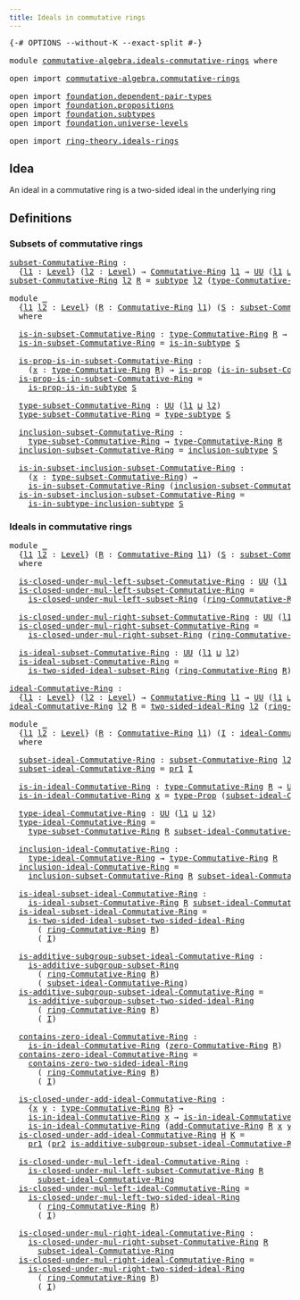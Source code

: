 ```yaml
---
title: Ideals in commutative rings
---
```


<pre class="Agda"><a id="53" class="Symbol">{-#</a> <a id="57" class="Keyword">OPTIONS</a> <a id="65" class="Pragma">--without-K</a> <a id="77" class="Pragma">--exact-split</a> <a id="91" class="Symbol">#-}</a>

<a id="96" class="Keyword">module</a> <a id="103" href="commutative-algebra.ideals-commutative-rings.html" class="Module">commutative-algebra.ideals-commutative-rings</a> <a id="148" class="Keyword">where</a>

<a id="155" class="Keyword">open</a> <a id="160" class="Keyword">import</a> <a id="167" href="commutative-algebra.commutative-rings.html" class="Module">commutative-algebra.commutative-rings</a>

<a id="206" class="Keyword">open</a> <a id="211" class="Keyword">import</a> <a id="218" href="foundation.dependent-pair-types.html" class="Module">foundation.dependent-pair-types</a>
<a id="250" class="Keyword">open</a> <a id="255" class="Keyword">import</a> <a id="262" href="foundation.propositions.html" class="Module">foundation.propositions</a>
<a id="286" class="Keyword">open</a> <a id="291" class="Keyword">import</a> <a id="298" href="foundation.subtypes.html" class="Module">foundation.subtypes</a>
<a id="318" class="Keyword">open</a> <a id="323" class="Keyword">import</a> <a id="330" href="foundation.universe-levels.html" class="Module">foundation.universe-levels</a>

<a id="358" class="Keyword">open</a> <a id="363" class="Keyword">import</a> <a id="370" href="ring-theory.ideals-rings.html" class="Module">ring-theory.ideals-rings</a>
</pre>
## Idea

An ideal in a commutative ring is a two-sided ideal in the underlying ring

## Definitions

### Subsets of commutative rings

<pre class="Agda"><a id="subset-Commutative-Ring"></a><a id="543" href="commutative-algebra.ideals-commutative-rings.html#543" class="Function">subset-Commutative-Ring</a> <a id="567" class="Symbol">:</a>
  <a id="571" class="Symbol">{</a><a id="572" href="commutative-algebra.ideals-commutative-rings.html#572" class="Bound">l1</a> <a id="575" class="Symbol">:</a> <a id="577" href="Agda.Primitive.html#597" class="Postulate">Level</a><a id="582" class="Symbol">}</a> <a id="584" class="Symbol">(</a><a id="585" href="commutative-algebra.ideals-commutative-rings.html#585" class="Bound">l2</a> <a id="588" class="Symbol">:</a> <a id="590" href="Agda.Primitive.html#597" class="Postulate">Level</a><a id="595" class="Symbol">)</a> <a id="597" class="Symbol">→</a> <a id="599" href="commutative-algebra.commutative-rings.html#1043" class="Function">Commutative-Ring</a> <a id="616" href="commutative-algebra.ideals-commutative-rings.html#572" class="Bound">l1</a> <a id="619" class="Symbol">→</a> <a id="621" href="foundation-core.universe-levels.html#222" class="Primitive">UU</a> <a id="624" class="Symbol">(</a><a id="625" href="commutative-algebra.ideals-commutative-rings.html#572" class="Bound">l1</a> <a id="628" href="Agda.Primitive.html#810" class="Primitive Operator">⊔</a> <a id="630" href="Agda.Primitive.html#780" class="Primitive">lsuc</a> <a id="635" href="commutative-algebra.ideals-commutative-rings.html#585" class="Bound">l2</a><a id="637" class="Symbol">)</a>
<a id="639" href="commutative-algebra.ideals-commutative-rings.html#543" class="Function">subset-Commutative-Ring</a> <a id="663" href="commutative-algebra.ideals-commutative-rings.html#663" class="Bound">l2</a> <a id="666" href="commutative-algebra.ideals-commutative-rings.html#666" class="Bound">R</a> <a id="668" class="Symbol">=</a> <a id="670" href="foundation-core.subtypes.html#2197" class="Function">subtype</a> <a id="678" href="commutative-algebra.ideals-commutative-rings.html#663" class="Bound">l2</a> <a id="681" class="Symbol">(</a><a id="682" href="commutative-algebra.commutative-rings.html#1392" class="Function">type-Commutative-Ring</a> <a id="704" href="commutative-algebra.ideals-commutative-rings.html#666" class="Bound">R</a><a id="705" class="Symbol">)</a>

<a id="708" class="Keyword">module</a> <a id="715" href="commutative-algebra.ideals-commutative-rings.html#715" class="Module">_</a>
  <a id="719" class="Symbol">{</a><a id="720" href="commutative-algebra.ideals-commutative-rings.html#720" class="Bound">l1</a> <a id="723" href="commutative-algebra.ideals-commutative-rings.html#723" class="Bound">l2</a> <a id="726" class="Symbol">:</a> <a id="728" href="Agda.Primitive.html#597" class="Postulate">Level</a><a id="733" class="Symbol">}</a> <a id="735" class="Symbol">(</a><a id="736" href="commutative-algebra.ideals-commutative-rings.html#736" class="Bound">R</a> <a id="738" class="Symbol">:</a> <a id="740" href="commutative-algebra.commutative-rings.html#1043" class="Function">Commutative-Ring</a> <a id="757" href="commutative-algebra.ideals-commutative-rings.html#720" class="Bound">l1</a><a id="759" class="Symbol">)</a> <a id="761" class="Symbol">(</a><a id="762" href="commutative-algebra.ideals-commutative-rings.html#762" class="Bound">S</a> <a id="764" class="Symbol">:</a> <a id="766" href="commutative-algebra.ideals-commutative-rings.html#543" class="Function">subset-Commutative-Ring</a> <a id="790" href="commutative-algebra.ideals-commutative-rings.html#723" class="Bound">l2</a> <a id="793" href="commutative-algebra.ideals-commutative-rings.html#736" class="Bound">R</a><a id="794" class="Symbol">)</a>
  <a id="798" class="Keyword">where</a>

  <a id="807" href="commutative-algebra.ideals-commutative-rings.html#807" class="Function">is-in-subset-Commutative-Ring</a> <a id="837" class="Symbol">:</a> <a id="839" href="commutative-algebra.commutative-rings.html#1392" class="Function">type-Commutative-Ring</a> <a id="861" href="commutative-algebra.ideals-commutative-rings.html#736" class="Bound">R</a> <a id="863" class="Symbol">→</a> <a id="865" href="foundation-core.universe-levels.html#222" class="Primitive">UU</a> <a id="868" href="commutative-algebra.ideals-commutative-rings.html#723" class="Bound">l2</a>
  <a id="873" href="commutative-algebra.ideals-commutative-rings.html#807" class="Function">is-in-subset-Commutative-Ring</a> <a id="903" class="Symbol">=</a> <a id="905" href="foundation-core.subtypes.html#2361" class="Function">is-in-subtype</a> <a id="919" href="commutative-algebra.ideals-commutative-rings.html#762" class="Bound">S</a>

  <a id="924" href="commutative-algebra.ideals-commutative-rings.html#924" class="Function">is-prop-is-in-subset-Commutative-Ring</a> <a id="962" class="Symbol">:</a>
    <a id="968" class="Symbol">(</a><a id="969" href="commutative-algebra.ideals-commutative-rings.html#969" class="Bound">x</a> <a id="971" class="Symbol">:</a> <a id="973" href="commutative-algebra.commutative-rings.html#1392" class="Function">type-Commutative-Ring</a> <a id="995" href="commutative-algebra.ideals-commutative-rings.html#736" class="Bound">R</a><a id="996" class="Symbol">)</a> <a id="998" class="Symbol">→</a> <a id="1000" href="foundation-core.propositions.html#1246" class="Function">is-prop</a> <a id="1008" class="Symbol">(</a><a id="1009" href="commutative-algebra.ideals-commutative-rings.html#807" class="Function">is-in-subset-Commutative-Ring</a> <a id="1039" href="commutative-algebra.ideals-commutative-rings.html#969" class="Bound">x</a><a id="1040" class="Symbol">)</a>
  <a id="1044" href="commutative-algebra.ideals-commutative-rings.html#924" class="Function">is-prop-is-in-subset-Commutative-Ring</a> <a id="1082" class="Symbol">=</a>
    <a id="1088" href="foundation-core.subtypes.html#2426" class="Function">is-prop-is-in-subtype</a> <a id="1110" href="commutative-algebra.ideals-commutative-rings.html#762" class="Bound">S</a>

  <a id="1115" href="commutative-algebra.ideals-commutative-rings.html#1115" class="Function">type-subset-Commutative-Ring</a> <a id="1144" class="Symbol">:</a> <a id="1146" href="foundation-core.universe-levels.html#222" class="Primitive">UU</a> <a id="1149" class="Symbol">(</a><a id="1150" href="commutative-algebra.ideals-commutative-rings.html#720" class="Bound">l1</a> <a id="1153" href="Agda.Primitive.html#810" class="Primitive Operator">⊔</a> <a id="1155" href="commutative-algebra.ideals-commutative-rings.html#723" class="Bound">l2</a><a id="1157" class="Symbol">)</a>
  <a id="1161" href="commutative-algebra.ideals-commutative-rings.html#1115" class="Function">type-subset-Commutative-Ring</a> <a id="1190" class="Symbol">=</a> <a id="1192" href="foundation-core.subtypes.html#2541" class="Function">type-subtype</a> <a id="1205" href="commutative-algebra.ideals-commutative-rings.html#762" class="Bound">S</a>

  <a id="1210" href="commutative-algebra.ideals-commutative-rings.html#1210" class="Function">inclusion-subset-Commutative-Ring</a> <a id="1244" class="Symbol">:</a>
    <a id="1250" href="commutative-algebra.ideals-commutative-rings.html#1115" class="Function">type-subset-Commutative-Ring</a> <a id="1279" class="Symbol">→</a> <a id="1281" href="commutative-algebra.commutative-rings.html#1392" class="Function">type-Commutative-Ring</a> <a id="1303" href="commutative-algebra.ideals-commutative-rings.html#736" class="Bound">R</a>
  <a id="1307" href="commutative-algebra.ideals-commutative-rings.html#1210" class="Function">inclusion-subset-Commutative-Ring</a> <a id="1341" class="Symbol">=</a> <a id="1343" href="foundation-core.subtypes.html#2607" class="Function">inclusion-subtype</a> <a id="1361" href="commutative-algebra.ideals-commutative-rings.html#762" class="Bound">S</a>

  <a id="1366" href="commutative-algebra.ideals-commutative-rings.html#1366" class="Function">is-in-subset-inclusion-subset-Commutative-Ring</a> <a id="1413" class="Symbol">:</a>
    <a id="1419" class="Symbol">(</a><a id="1420" href="commutative-algebra.ideals-commutative-rings.html#1420" class="Bound">x</a> <a id="1422" class="Symbol">:</a> <a id="1424" href="commutative-algebra.ideals-commutative-rings.html#1115" class="Function">type-subset-Commutative-Ring</a><a id="1452" class="Symbol">)</a> <a id="1454" class="Symbol">→</a>
    <a id="1460" href="commutative-algebra.ideals-commutative-rings.html#807" class="Function">is-in-subset-Commutative-Ring</a> <a id="1490" class="Symbol">(</a><a id="1491" href="commutative-algebra.ideals-commutative-rings.html#1210" class="Function">inclusion-subset-Commutative-Ring</a> <a id="1525" href="commutative-algebra.ideals-commutative-rings.html#1420" class="Bound">x</a><a id="1526" class="Symbol">)</a>
  <a id="1530" href="commutative-algebra.ideals-commutative-rings.html#1366" class="Function">is-in-subset-inclusion-subset-Commutative-Ring</a> <a id="1577" class="Symbol">=</a>
    <a id="1583" href="foundation-core.subtypes.html#2840" class="Function">is-in-subtype-inclusion-subtype</a> <a id="1615" href="commutative-algebra.ideals-commutative-rings.html#762" class="Bound">S</a>
</pre>
### Ideals in commutative rings

<pre class="Agda"><a id="1663" class="Keyword">module</a> <a id="1670" href="commutative-algebra.ideals-commutative-rings.html#1670" class="Module">_</a>
  <a id="1674" class="Symbol">{</a><a id="1675" href="commutative-algebra.ideals-commutative-rings.html#1675" class="Bound">l1</a> <a id="1678" href="commutative-algebra.ideals-commutative-rings.html#1678" class="Bound">l2</a> <a id="1681" class="Symbol">:</a> <a id="1683" href="Agda.Primitive.html#597" class="Postulate">Level</a><a id="1688" class="Symbol">}</a> <a id="1690" class="Symbol">(</a><a id="1691" href="commutative-algebra.ideals-commutative-rings.html#1691" class="Bound">R</a> <a id="1693" class="Symbol">:</a> <a id="1695" href="commutative-algebra.commutative-rings.html#1043" class="Function">Commutative-Ring</a> <a id="1712" href="commutative-algebra.ideals-commutative-rings.html#1675" class="Bound">l1</a><a id="1714" class="Symbol">)</a> <a id="1716" class="Symbol">(</a><a id="1717" href="commutative-algebra.ideals-commutative-rings.html#1717" class="Bound">S</a> <a id="1719" class="Symbol">:</a> <a id="1721" href="commutative-algebra.ideals-commutative-rings.html#543" class="Function">subset-Commutative-Ring</a> <a id="1745" href="commutative-algebra.ideals-commutative-rings.html#1678" class="Bound">l2</a> <a id="1748" href="commutative-algebra.ideals-commutative-rings.html#1691" class="Bound">R</a><a id="1749" class="Symbol">)</a>
  <a id="1753" class="Keyword">where</a>
  
  <a id="1764" href="commutative-algebra.ideals-commutative-rings.html#1764" class="Function">is-closed-under-mul-left-subset-Commutative-Ring</a> <a id="1813" class="Symbol">:</a> <a id="1815" href="foundation-core.universe-levels.html#222" class="Primitive">UU</a> <a id="1818" class="Symbol">(</a><a id="1819" href="commutative-algebra.ideals-commutative-rings.html#1675" class="Bound">l1</a> <a id="1822" href="Agda.Primitive.html#810" class="Primitive Operator">⊔</a> <a id="1824" href="commutative-algebra.ideals-commutative-rings.html#1678" class="Bound">l2</a><a id="1826" class="Symbol">)</a>
  <a id="1830" href="commutative-algebra.ideals-commutative-rings.html#1764" class="Function">is-closed-under-mul-left-subset-Commutative-Ring</a> <a id="1879" class="Symbol">=</a>
    <a id="1885" href="ring-theory.ideals-rings.html#1320" class="Function">is-closed-under-mul-left-subset-Ring</a> <a id="1922" class="Symbol">(</a><a id="1923" href="commutative-algebra.commutative-rings.html#1205" class="Function">ring-Commutative-Ring</a> <a id="1945" href="commutative-algebra.ideals-commutative-rings.html#1691" class="Bound">R</a><a id="1946" class="Symbol">)</a> <a id="1948" href="commutative-algebra.ideals-commutative-rings.html#1717" class="Bound">S</a>

  <a id="1953" href="commutative-algebra.ideals-commutative-rings.html#1953" class="Function">is-closed-under-mul-right-subset-Commutative-Ring</a> <a id="2003" class="Symbol">:</a> <a id="2005" href="foundation-core.universe-levels.html#222" class="Primitive">UU</a> <a id="2008" class="Symbol">(</a><a id="2009" href="commutative-algebra.ideals-commutative-rings.html#1675" class="Bound">l1</a> <a id="2012" href="Agda.Primitive.html#810" class="Primitive Operator">⊔</a> <a id="2014" href="commutative-algebra.ideals-commutative-rings.html#1678" class="Bound">l2</a><a id="2016" class="Symbol">)</a>
  <a id="2020" href="commutative-algebra.ideals-commutative-rings.html#1953" class="Function">is-closed-under-mul-right-subset-Commutative-Ring</a> <a id="2070" class="Symbol">=</a>
    <a id="2076" href="ring-theory.ideals-rings.html#3472" class="Function">is-closed-under-mul-right-subset-Ring</a> <a id="2114" class="Symbol">(</a><a id="2115" href="commutative-algebra.commutative-rings.html#1205" class="Function">ring-Commutative-Ring</a> <a id="2137" href="commutative-algebra.ideals-commutative-rings.html#1691" class="Bound">R</a><a id="2138" class="Symbol">)</a> <a id="2140" href="commutative-algebra.ideals-commutative-rings.html#1717" class="Bound">S</a>
  
  <a id="2147" href="commutative-algebra.ideals-commutative-rings.html#2147" class="Function">is-ideal-subset-Commutative-Ring</a> <a id="2180" class="Symbol">:</a> <a id="2182" href="foundation-core.universe-levels.html#222" class="Primitive">UU</a> <a id="2185" class="Symbol">(</a><a id="2186" href="commutative-algebra.ideals-commutative-rings.html#1675" class="Bound">l1</a> <a id="2189" href="Agda.Primitive.html#810" class="Primitive Operator">⊔</a> <a id="2191" href="commutative-algebra.ideals-commutative-rings.html#1678" class="Bound">l2</a><a id="2193" class="Symbol">)</a>
  <a id="2197" href="commutative-algebra.ideals-commutative-rings.html#2147" class="Function">is-ideal-subset-Commutative-Ring</a> <a id="2230" class="Symbol">=</a>
    <a id="2236" href="ring-theory.ideals-rings.html#5621" class="Function">is-two-sided-ideal-subset-Ring</a> <a id="2267" class="Symbol">(</a><a id="2268" href="commutative-algebra.commutative-rings.html#1205" class="Function">ring-Commutative-Ring</a> <a id="2290" href="commutative-algebra.ideals-commutative-rings.html#1691" class="Bound">R</a><a id="2291" class="Symbol">)</a> <a id="2293" href="commutative-algebra.ideals-commutative-rings.html#1717" class="Bound">S</a>

<a id="ideal-Commutative-Ring"></a><a id="2296" href="commutative-algebra.ideals-commutative-rings.html#2296" class="Function">ideal-Commutative-Ring</a> <a id="2319" class="Symbol">:</a>
  <a id="2323" class="Symbol">{</a><a id="2324" href="commutative-algebra.ideals-commutative-rings.html#2324" class="Bound">l1</a> <a id="2327" class="Symbol">:</a> <a id="2329" href="Agda.Primitive.html#597" class="Postulate">Level</a><a id="2334" class="Symbol">}</a> <a id="2336" class="Symbol">(</a><a id="2337" href="commutative-algebra.ideals-commutative-rings.html#2337" class="Bound">l2</a> <a id="2340" class="Symbol">:</a> <a id="2342" href="Agda.Primitive.html#597" class="Postulate">Level</a><a id="2347" class="Symbol">)</a> <a id="2349" class="Symbol">→</a> <a id="2351" href="commutative-algebra.commutative-rings.html#1043" class="Function">Commutative-Ring</a> <a id="2368" href="commutative-algebra.ideals-commutative-rings.html#2324" class="Bound">l1</a> <a id="2371" class="Symbol">→</a> <a id="2373" href="foundation-core.universe-levels.html#222" class="Primitive">UU</a> <a id="2376" class="Symbol">(</a><a id="2377" href="commutative-algebra.ideals-commutative-rings.html#2324" class="Bound">l1</a> <a id="2380" href="Agda.Primitive.html#810" class="Primitive Operator">⊔</a> <a id="2382" href="Agda.Primitive.html#780" class="Primitive">lsuc</a> <a id="2387" href="commutative-algebra.ideals-commutative-rings.html#2337" class="Bound">l2</a><a id="2389" class="Symbol">)</a>
<a id="2391" href="commutative-algebra.ideals-commutative-rings.html#2296" class="Function">ideal-Commutative-Ring</a> <a id="2414" href="commutative-algebra.ideals-commutative-rings.html#2414" class="Bound">l2</a> <a id="2417" href="commutative-algebra.ideals-commutative-rings.html#2417" class="Bound">R</a> <a id="2419" class="Symbol">=</a> <a id="2421" href="ring-theory.ideals-rings.html#5897" class="Function">two-sided-ideal-Ring</a> <a id="2442" href="commutative-algebra.ideals-commutative-rings.html#2414" class="Bound">l2</a> <a id="2445" class="Symbol">(</a><a id="2446" href="commutative-algebra.commutative-rings.html#1205" class="Function">ring-Commutative-Ring</a> <a id="2468" href="commutative-algebra.ideals-commutative-rings.html#2417" class="Bound">R</a><a id="2469" class="Symbol">)</a>
  
<a id="2474" class="Keyword">module</a> <a id="2481" href="commutative-algebra.ideals-commutative-rings.html#2481" class="Module">_</a>
  <a id="2485" class="Symbol">{</a><a id="2486" href="commutative-algebra.ideals-commutative-rings.html#2486" class="Bound">l1</a> <a id="2489" href="commutative-algebra.ideals-commutative-rings.html#2489" class="Bound">l2</a> <a id="2492" class="Symbol">:</a> <a id="2494" href="Agda.Primitive.html#597" class="Postulate">Level</a><a id="2499" class="Symbol">}</a> <a id="2501" class="Symbol">(</a><a id="2502" href="commutative-algebra.ideals-commutative-rings.html#2502" class="Bound">R</a> <a id="2504" class="Symbol">:</a> <a id="2506" href="commutative-algebra.commutative-rings.html#1043" class="Function">Commutative-Ring</a> <a id="2523" href="commutative-algebra.ideals-commutative-rings.html#2486" class="Bound">l1</a><a id="2525" class="Symbol">)</a> <a id="2527" class="Symbol">(</a><a id="2528" href="commutative-algebra.ideals-commutative-rings.html#2528" class="Bound">I</a> <a id="2530" class="Symbol">:</a> <a id="2532" href="commutative-algebra.ideals-commutative-rings.html#2296" class="Function">ideal-Commutative-Ring</a> <a id="2555" href="commutative-algebra.ideals-commutative-rings.html#2489" class="Bound">l2</a> <a id="2558" href="commutative-algebra.ideals-commutative-rings.html#2502" class="Bound">R</a><a id="2559" class="Symbol">)</a>
  <a id="2563" class="Keyword">where</a>

  <a id="2572" href="commutative-algebra.ideals-commutative-rings.html#2572" class="Function">subset-ideal-Commutative-Ring</a> <a id="2602" class="Symbol">:</a> <a id="2604" href="commutative-algebra.ideals-commutative-rings.html#543" class="Function">subset-Commutative-Ring</a> <a id="2628" href="commutative-algebra.ideals-commutative-rings.html#2489" class="Bound">l2</a> <a id="2631" href="commutative-algebra.ideals-commutative-rings.html#2502" class="Bound">R</a>
  <a id="2635" href="commutative-algebra.ideals-commutative-rings.html#2572" class="Function">subset-ideal-Commutative-Ring</a> <a id="2665" class="Symbol">=</a> <a id="2667" href="foundation-core.dependent-pair-types.html#592" class="Field">pr1</a> <a id="2671" href="commutative-algebra.ideals-commutative-rings.html#2528" class="Bound">I</a>

  <a id="2676" href="commutative-algebra.ideals-commutative-rings.html#2676" class="Function">is-in-ideal-Commutative-Ring</a> <a id="2705" class="Symbol">:</a> <a id="2707" href="commutative-algebra.commutative-rings.html#1392" class="Function">type-Commutative-Ring</a> <a id="2729" href="commutative-algebra.ideals-commutative-rings.html#2502" class="Bound">R</a> <a id="2731" class="Symbol">→</a> <a id="2733" href="foundation-core.universe-levels.html#222" class="Primitive">UU</a> <a id="2736" href="commutative-algebra.ideals-commutative-rings.html#2489" class="Bound">l2</a>
  <a id="2741" href="commutative-algebra.ideals-commutative-rings.html#2676" class="Function">is-in-ideal-Commutative-Ring</a> <a id="2770" href="commutative-algebra.ideals-commutative-rings.html#2770" class="Bound">x</a> <a id="2772" class="Symbol">=</a> <a id="2774" href="foundation-core.propositions.html#1424" class="Function">type-Prop</a> <a id="2784" class="Symbol">(</a><a id="2785" href="commutative-algebra.ideals-commutative-rings.html#2572" class="Function">subset-ideal-Commutative-Ring</a> <a id="2815" href="commutative-algebra.ideals-commutative-rings.html#2770" class="Bound">x</a><a id="2816" class="Symbol">)</a>

  <a id="2821" href="commutative-algebra.ideals-commutative-rings.html#2821" class="Function">type-ideal-Commutative-Ring</a> <a id="2849" class="Symbol">:</a> <a id="2851" href="foundation-core.universe-levels.html#222" class="Primitive">UU</a> <a id="2854" class="Symbol">(</a><a id="2855" href="commutative-algebra.ideals-commutative-rings.html#2486" class="Bound">l1</a> <a id="2858" href="Agda.Primitive.html#810" class="Primitive Operator">⊔</a> <a id="2860" href="commutative-algebra.ideals-commutative-rings.html#2489" class="Bound">l2</a><a id="2862" class="Symbol">)</a>
  <a id="2866" href="commutative-algebra.ideals-commutative-rings.html#2821" class="Function">type-ideal-Commutative-Ring</a> <a id="2894" class="Symbol">=</a>
    <a id="2900" href="commutative-algebra.ideals-commutative-rings.html#1115" class="Function">type-subset-Commutative-Ring</a> <a id="2929" href="commutative-algebra.ideals-commutative-rings.html#2502" class="Bound">R</a> <a id="2931" href="commutative-algebra.ideals-commutative-rings.html#2572" class="Function">subset-ideal-Commutative-Ring</a>

  <a id="2964" href="commutative-algebra.ideals-commutative-rings.html#2964" class="Function">inclusion-ideal-Commutative-Ring</a> <a id="2997" class="Symbol">:</a>
    <a id="3003" href="commutative-algebra.ideals-commutative-rings.html#2821" class="Function">type-ideal-Commutative-Ring</a> <a id="3031" class="Symbol">→</a> <a id="3033" href="commutative-algebra.commutative-rings.html#1392" class="Function">type-Commutative-Ring</a> <a id="3055" href="commutative-algebra.ideals-commutative-rings.html#2502" class="Bound">R</a>
  <a id="3059" href="commutative-algebra.ideals-commutative-rings.html#2964" class="Function">inclusion-ideal-Commutative-Ring</a> <a id="3092" class="Symbol">=</a>
    <a id="3098" href="commutative-algebra.ideals-commutative-rings.html#1210" class="Function">inclusion-subset-Commutative-Ring</a> <a id="3132" href="commutative-algebra.ideals-commutative-rings.html#2502" class="Bound">R</a> <a id="3134" href="commutative-algebra.ideals-commutative-rings.html#2572" class="Function">subset-ideal-Commutative-Ring</a>

  <a id="3167" href="commutative-algebra.ideals-commutative-rings.html#3167" class="Function">is-ideal-subset-ideal-Commutative-Ring</a> <a id="3206" class="Symbol">:</a>
    <a id="3212" href="commutative-algebra.ideals-commutative-rings.html#2147" class="Function">is-ideal-subset-Commutative-Ring</a> <a id="3245" href="commutative-algebra.ideals-commutative-rings.html#2502" class="Bound">R</a> <a id="3247" href="commutative-algebra.ideals-commutative-rings.html#2572" class="Function">subset-ideal-Commutative-Ring</a>
  <a id="3279" href="commutative-algebra.ideals-commutative-rings.html#3167" class="Function">is-ideal-subset-ideal-Commutative-Ring</a> <a id="3318" class="Symbol">=</a>
    <a id="3324" href="ring-theory.ideals-rings.html#6654" class="Function">is-two-sided-ideal-subset-two-sided-ideal-Ring</a>
      <a id="3377" class="Symbol">(</a> <a id="3379" href="commutative-algebra.commutative-rings.html#1205" class="Function">ring-Commutative-Ring</a> <a id="3401" href="commutative-algebra.ideals-commutative-rings.html#2502" class="Bound">R</a><a id="3402" class="Symbol">)</a>
      <a id="3410" class="Symbol">(</a> <a id="3412" href="commutative-algebra.ideals-commutative-rings.html#2528" class="Bound">I</a><a id="3413" class="Symbol">)</a>

  <a id="3418" href="commutative-algebra.ideals-commutative-rings.html#3418" class="Function">is-additive-subgroup-subset-ideal-Commutative-Ring</a> <a id="3469" class="Symbol">:</a>
    <a id="3475" href="ring-theory.ideals-rings.html#1089" class="Function">is-additive-subgroup-subset-Ring</a>
      <a id="3514" class="Symbol">(</a> <a id="3516" href="commutative-algebra.commutative-rings.html#1205" class="Function">ring-Commutative-Ring</a> <a id="3538" href="commutative-algebra.ideals-commutative-rings.html#2502" class="Bound">R</a><a id="3539" class="Symbol">)</a>
      <a id="3547" class="Symbol">(</a> <a id="3549" href="commutative-algebra.ideals-commutative-rings.html#2572" class="Function">subset-ideal-Commutative-Ring</a><a id="3578" class="Symbol">)</a>
  <a id="3582" href="commutative-algebra.ideals-commutative-rings.html#3418" class="Function">is-additive-subgroup-subset-ideal-Commutative-Ring</a> <a id="3633" class="Symbol">=</a>
    <a id="3639" href="ring-theory.ideals-rings.html#6828" class="Function">is-additive-subgroup-subset-two-sided-ideal-Ring</a>
      <a id="3694" class="Symbol">(</a> <a id="3696" href="commutative-algebra.commutative-rings.html#1205" class="Function">ring-Commutative-Ring</a> <a id="3718" href="commutative-algebra.ideals-commutative-rings.html#2502" class="Bound">R</a><a id="3719" class="Symbol">)</a>
      <a id="3727" class="Symbol">(</a> <a id="3729" href="commutative-algebra.ideals-commutative-rings.html#2528" class="Bound">I</a><a id="3730" class="Symbol">)</a>

  <a id="3735" href="commutative-algebra.ideals-commutative-rings.html#3735" class="Function">contains-zero-ideal-Commutative-Ring</a> <a id="3772" class="Symbol">:</a>
    <a id="3778" href="commutative-algebra.ideals-commutative-rings.html#2676" class="Function">is-in-ideal-Commutative-Ring</a> <a id="3807" class="Symbol">(</a><a id="3808" href="commutative-algebra.commutative-rings.html#1482" class="Function">zero-Commutative-Ring</a> <a id="3830" href="commutative-algebra.ideals-commutative-rings.html#2502" class="Bound">R</a><a id="3831" class="Symbol">)</a>
  <a id="3835" href="commutative-algebra.ideals-commutative-rings.html#3735" class="Function">contains-zero-ideal-Commutative-Ring</a> <a id="3872" class="Symbol">=</a>
    <a id="3878" href="ring-theory.ideals-rings.html#7057" class="Function">contains-zero-two-sided-ideal-Ring</a>
      <a id="3919" class="Symbol">(</a> <a id="3921" href="commutative-algebra.commutative-rings.html#1205" class="Function">ring-Commutative-Ring</a> <a id="3943" href="commutative-algebra.ideals-commutative-rings.html#2502" class="Bound">R</a><a id="3944" class="Symbol">)</a>
      <a id="3952" class="Symbol">(</a> <a id="3954" href="commutative-algebra.ideals-commutative-rings.html#2528" class="Bound">I</a><a id="3955" class="Symbol">)</a>

  <a id="3960" href="commutative-algebra.ideals-commutative-rings.html#3960" class="Function">is-closed-under-add-ideal-Commutative-Ring</a> <a id="4003" class="Symbol">:</a>
    <a id="4009" class="Symbol">{</a><a id="4010" href="commutative-algebra.ideals-commutative-rings.html#4010" class="Bound">x</a> <a id="4012" href="commutative-algebra.ideals-commutative-rings.html#4012" class="Bound">y</a> <a id="4014" class="Symbol">:</a> <a id="4016" href="commutative-algebra.commutative-rings.html#1392" class="Function">type-Commutative-Ring</a> <a id="4038" href="commutative-algebra.ideals-commutative-rings.html#2502" class="Bound">R</a><a id="4039" class="Symbol">}</a> <a id="4041" class="Symbol">→</a>
    <a id="4047" href="commutative-algebra.ideals-commutative-rings.html#2676" class="Function">is-in-ideal-Commutative-Ring</a> <a id="4076" href="commutative-algebra.ideals-commutative-rings.html#4010" class="Bound">x</a> <a id="4078" class="Symbol">→</a> <a id="4080" href="commutative-algebra.ideals-commutative-rings.html#2676" class="Function">is-in-ideal-Commutative-Ring</a> <a id="4109" href="commutative-algebra.ideals-commutative-rings.html#4012" class="Bound">y</a> <a id="4111" class="Symbol">→</a>
    <a id="4117" href="commutative-algebra.ideals-commutative-rings.html#2676" class="Function">is-in-ideal-Commutative-Ring</a> <a id="4146" class="Symbol">(</a><a id="4147" href="commutative-algebra.commutative-rings.html#1589" class="Function">add-Commutative-Ring</a> <a id="4168" href="commutative-algebra.ideals-commutative-rings.html#2502" class="Bound">R</a> <a id="4170" href="commutative-algebra.ideals-commutative-rings.html#4010" class="Bound">x</a> <a id="4172" href="commutative-algebra.ideals-commutative-rings.html#4012" class="Bound">y</a><a id="4173" class="Symbol">)</a>
  <a id="4177" href="commutative-algebra.ideals-commutative-rings.html#3960" class="Function">is-closed-under-add-ideal-Commutative-Ring</a> <a id="4220" href="commutative-algebra.ideals-commutative-rings.html#4220" class="Bound">H</a> <a id="4222" href="commutative-algebra.ideals-commutative-rings.html#4222" class="Bound">K</a> <a id="4224" class="Symbol">=</a>
    <a id="4230" href="foundation-core.dependent-pair-types.html#592" class="Field">pr1</a> <a id="4234" class="Symbol">(</a><a id="4235" href="foundation-core.dependent-pair-types.html#604" class="Field">pr2</a> <a id="4239" href="commutative-algebra.ideals-commutative-rings.html#3418" class="Function">is-additive-subgroup-subset-ideal-Commutative-Ring</a><a id="4289" class="Symbol">)</a> <a id="4291" class="Symbol">_</a> <a id="4293" class="Symbol">_</a> <a id="4295" href="commutative-algebra.ideals-commutative-rings.html#4220" class="Bound">H</a> <a id="4297" href="commutative-algebra.ideals-commutative-rings.html#4222" class="Bound">K</a>

  <a id="4302" href="commutative-algebra.ideals-commutative-rings.html#4302" class="Function">is-closed-under-mul-left-ideal-Commutative-Ring</a> <a id="4350" class="Symbol">:</a>
    <a id="4356" href="commutative-algebra.ideals-commutative-rings.html#1764" class="Function">is-closed-under-mul-left-subset-Commutative-Ring</a> <a id="4405" href="commutative-algebra.ideals-commutative-rings.html#2502" class="Bound">R</a>
      <a id="4413" href="commutative-algebra.ideals-commutative-rings.html#2572" class="Function">subset-ideal-Commutative-Ring</a>
  <a id="4445" href="commutative-algebra.ideals-commutative-rings.html#4302" class="Function">is-closed-under-mul-left-ideal-Commutative-Ring</a> <a id="4493" class="Symbol">=</a>
    <a id="4499" href="ring-theory.ideals-rings.html#7540" class="Function">is-closed-under-mul-left-two-sided-ideal-Ring</a>
      <a id="4551" class="Symbol">(</a> <a id="4553" href="commutative-algebra.commutative-rings.html#1205" class="Function">ring-Commutative-Ring</a> <a id="4575" href="commutative-algebra.ideals-commutative-rings.html#2502" class="Bound">R</a><a id="4576" class="Symbol">)</a>
      <a id="4584" class="Symbol">(</a> <a id="4586" href="commutative-algebra.ideals-commutative-rings.html#2528" class="Bound">I</a><a id="4587" class="Symbol">)</a>

  <a id="4592" href="commutative-algebra.ideals-commutative-rings.html#4592" class="Function">is-closed-under-mul-right-ideal-Commutative-Ring</a> <a id="4641" class="Symbol">:</a>
    <a id="4647" href="commutative-algebra.ideals-commutative-rings.html#1953" class="Function">is-closed-under-mul-right-subset-Commutative-Ring</a> <a id="4697" href="commutative-algebra.ideals-commutative-rings.html#2502" class="Bound">R</a>
      <a id="4705" href="commutative-algebra.ideals-commutative-rings.html#2572" class="Function">subset-ideal-Commutative-Ring</a>
  <a id="4737" href="commutative-algebra.ideals-commutative-rings.html#4592" class="Function">is-closed-under-mul-right-ideal-Commutative-Ring</a> <a id="4786" class="Symbol">=</a>
    <a id="4792" href="ring-theory.ideals-rings.html#7773" class="Function">is-closed-under-mul-right-two-sided-ideal-Ring</a>
      <a id="4845" class="Symbol">(</a> <a id="4847" href="commutative-algebra.commutative-rings.html#1205" class="Function">ring-Commutative-Ring</a> <a id="4869" href="commutative-algebra.ideals-commutative-rings.html#2502" class="Bound">R</a><a id="4870" class="Symbol">)</a>
      <a id="4878" class="Symbol">(</a> <a id="4880" href="commutative-algebra.ideals-commutative-rings.html#2528" class="Bound">I</a><a id="4881" class="Symbol">)</a>
</pre>